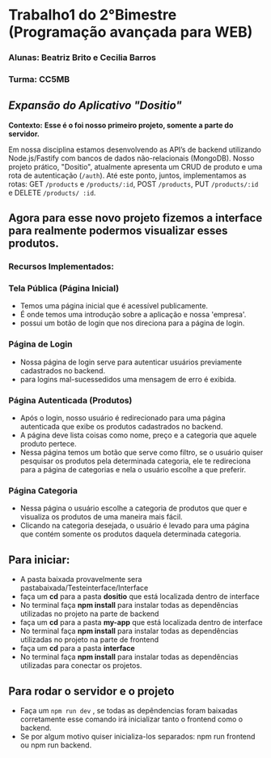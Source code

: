 # Trabalho1 do 2°Bimestre (Programação avançada para WEB)

### Alunas: Beatriz Brito e Cecilia Barros 
### Turma: CC5MB

## _Expansão do Aplicativo "Dositio"_


**Contexto:**
**Esse é o foi nosso primeiro projeto, somente a parte do servidor.**

Em nossa disciplina estamos desenvolvendo as API’s de backend utilizando Node.js/Fastify
com bancos de dados não-relacionais (MongoDB). Nosso projeto prático, "Dositio",
atualmente apresenta um CRUD de produto e uma rota de autenticação (`/auth`). Até este
ponto, juntos, implementamos as rotas: GET `/products` e `/products/:id`, POST `/products`,
PUT `/products/:id` e DELETE `/products/ :id`. 

## **Agora para esse novo projeto fizemos a interface para realmente podermos visualizar esses produtos.**

### **Recursos Implementados:**

### Tela Pública (Página Inicial)

- Temos uma página inicial que é acessível publicamente.
- É onde temos uma introdução sobre a aplicação e nossa 'empresa'.
- possui um botão de login que nos direciona para a página de login.

### Página de Login

- Nossa página de login serve para autenticar usuários previamente cadastrados no backend.
- para logins mal-sucessedidos uma mensagem de erro é exibida.

### Página Autenticada (Produtos)

- Após o login, nosso usuário é redirecionado para uma página autenticada que exibe os produtos cadastrados no backend.
- A página deve lista coisas como nome, preço e a categoria que aquele produto pertece.
- Nessa página temos um botão que serve como filtro, se o usuário quiser pesquisar os produtos pela determinada categoria, ele te redireciona para a página de categorias e nela o usuário escolhe a que preferir.

### Página Categoria

- Nessa página o usuário escolhe a categoria de produtos que quer e visualiza os produtos de uma maneira mais fácil.
- Clicando na categoria desejada, o usuário é levado para uma página que contém somente os produtos daquela determinada categoria.

## Para iniciar:
- A pasta baixada provavelmente sera pastabaixada/Testeinterface/Interface
- faça um **cd** para a pasta **dositio** que está localizada dentro de interface
- No terminal faça **npm install** para instalar todas as dependências utilizadas no projeto na parte de backend
- faça um **cd** para a pasta **my-app** que está localizada dentro de interface
- No terminal faça **npm install** para instalar todas as dependências utilizadas no projeto na parte de frontend
- faça um **cd** para a pasta **interface**
- No terminal faça **npm install** para instalar todas as dependências utilizadas para conectar os projetos.

## Para rodar o servidor e o projeto
- Faça um `npm run dev` , se todas as depêndencias foram baixadas corretamente esse comando irá inicializar tanto o frontend como o backend.
- Se por algum motivo quiser inicializa-los separados: npm run frontend ou npm run backend.
  
  

